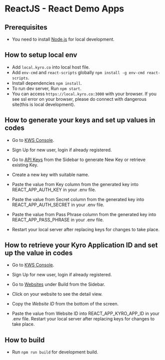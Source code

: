 # ReactJS - React Demo Apps

## Prerequisites

- You need to install [Node.js](https://nodejs.org/en) for local development.

## How to setup local env

- Add `local.kyro.co` into local host file.
- Add `env-cmd` and `react-scripts` globally `npm install -g env-cmd react-scripts`.
- Install dependencies `npm install`.
- To run dev server, Run `npm start`.
- You can access `https://local.kyro.co:3000` with your browser. If you see ssl error on your browser, please do connect with dangerous site(this is local development).

## How to generate your keys and set up values in codes

- Go to [KWS Console](https://console.kws.kyro.co).
- Sign Up for new user, login if already registered.
- Go to [API Keys](https://console.kws.kyro.co/apikeys) from the Sidebar to generate New Key or retrieve existing Key.
- Create a new key with suitable name.

- Paste the value from Key column from the generated key into REACT_APP_AUTH_KEY in your .env file.
- Paste the value from Secret column from the generated key into REACT_APP_AUTH_SECRET in your .env file.
- Paste the value from Pass Phrase column from the generated key into REACT_APP_PASS_PHRASE in your .env file.
- Restart your local server after replacing keys for changes to take place.

## How to retrieve your Kyro Application ID and set up the value in codes

- Go to [KWS Console](https://console.kws.kyro.co).
- Sign Up for new user, login if already registered.
- Go to [Websites](https://builder.kyro.co/build/websites) under Build from the Sidebar.
- Click on your website to see the detail view.
- Copy the _Website ID_ from the bottom of the screen.

- Paste the value from Website ID into REACT_APP_KYRO_APP_ID in your .env file. Restart your local server after replacing keys for changes to take place.

## How to build

- Run `npm run build` for development build.
